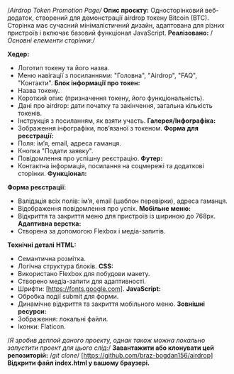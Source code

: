 /*Airdrop Token Promotion Page/*
**Опис проєкту:**
Односторінковий веб-додаток, створений для демонстрації airdrop токену Bitcoin (BTC). Сторінка має сучасний мінімалістичний дизайн, адаптована для різних пристроїв і включає базовий функціонал JavaScript.
**Реалізовано:**
/*Основні елементи сторінки:/*

**Хедер:**
- Логотип токену та його назва.
- Меню навігації з посиланнями: "Головна", "Airdrop", "FAQ", "Контакти".
**Блок інформації про токен:**
- Назва токену.
- Короткий опис (призначення токену, його функціональність).
- Дані про airdrop: дати початку та закінчення, загальна кількість токенів.
- Інструкція з посиланням, як взяти участь.
**Галерея/Інфографіка:**
- Зображення інфографіки, пов’язаної з токеном.
**Форма для реєстрації:**
- Поля: ім’я, email, адреса гаманця.
- Кнопка "Подати заявку".
- Повідомлення про успішну реєстрацію.
**Футер:**
- Контактна інформація, посилання на соцмережі та додаткові сторінки.
**Функціонал:**

**Форма реєстрації:**
- Валідація всіх полів: ім’я, email (шаблон перевірки), адреса гаманця.
- Відображення повідомлення про успіх.
**Мобільне меню:**
- Відкриття та закриття меню для пристроїв із шириною до 768px.
**Адаптивна верстка:**
- Створена за допомогою Flexbox і медіа-запитів.

**Технічні деталі**
**HTML:**
- Семантична розмітка.
- Логічна структура блоків.
**CSS:**
- Використано Flexbox для побудови макету.
- Створено медіа-запити для адаптивності.
- Шрифти: [https://fonts.google.com].
**JavaScript:**
- Обробка події submit для форми.
- Динамічне відкриття та закриття мобільного меню.
**Зовнішні ресурси:**
- Зображення: локальні файли.
- Іконки: Flaticon.

/*Я зробив деплой даного проекту, однак також можна локально запустити проект для цього слід:*/
**Завантажити або клонувати цей репозиторій:**
/*git clone*/ [https://github.com/braz-bogdan156/airdrop]
**Відкрити файл index.html у вашому браузері.**